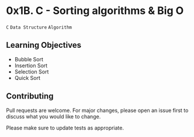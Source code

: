 # 0x1B. C - Sorting algorithms & Big O
``C`` ``Data Structure`` ``Algorithm``

## Learning Objectives

- Bubble Sort
- Insertion Sort
- Selection Sort
- Quick Sort

## Contributing
Pull requests are welcome. For major changes, please open an issue first to discuss what you would like to change.

Please make sure to update tests as appropriate.
